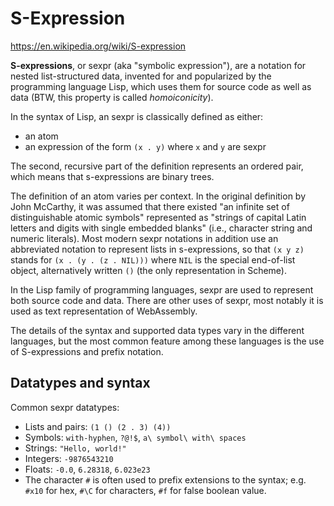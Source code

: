 # S-Expression

https://en.wikipedia.org/wiki/S-expression


**S-expressions**, or sexpr (aka "symbolic expression"), are a notation for nested list-structured data, invented for and popularized by the programming language Lisp, which uses them for source code as well as data (BTW, this property is called *homoiconicity*).

In the syntax of Lisp, an sexpr is classically defined as either:
- an atom
- an expression of the form `(x . y)` where `x` and `y` are sexpr

The second, recursive part of the definition represents an ordered pair, which means that s-expressions are binary trees.

The definition of an atom varies per context. In the original definition by John McCarthy, it was assumed that there existed "an infinite set of distinguishable atomic symbols" represented as "strings of capital Latin letters and digits with single embedded blanks" (i.e., character string and numeric literals). Most modern sexpr notations in addition use an abbreviated notation to represent lists in s-expressions, so that `(x y z)` stands for 
`(x . (y . (z . NIL)))` where `NIL` is the special end-of-list object, alternatively written `()` (the only representation in Scheme).

In the Lisp family of programming languages, sexpr are used to represent both source code and data. There are other uses of sexpr, most notably it is used as text representation of WebAssembly.

The details of the syntax and supported data types vary in the different languages, but the most common feature among these languages is the use of S-expressions and prefix notation.

## Datatypes and syntax

Common sexpr datatypes:
* Lists and pairs: `(1 () (2 . 3) (4))`
* Symbols: `with-hyphen`, `?@!$`, `a\ symbol\ with\ spaces`
* Strings: `"Hello, world!"`
* Integers: `-9876543210`
* Floats: `-0.0`, `6.28318`, `6.023e23`
* The character `#` is often used to prefix extensions to the syntax; e.g. `#x10` for hex, `#\C` for characters, `#f` for false boolean value.
